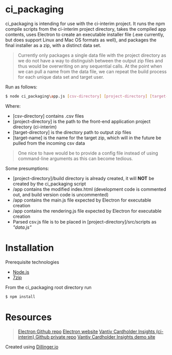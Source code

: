 # ci_packaging

ci_packaging is intending for use with the ci-interim project. It runs the npm compile scripts from the ci-interim project directory, takes the compiled app contents, uses Electron to create an executable installer file (.exe currently, but does support Linux and Mac OS formats as well), and packages the final installer as a zip, with a distinct data set.

> Currently only packages a single data file with the project 
> directory as we do not have a way to distinguish between the output
> zip files and thus would be overwriting on any sequential calls. At 
> the point when we can pull a name from the data file, we can 
> repeat the build process for each unique data set and target user.

Run as follows:
```sh
$ node ci_packaging\app.js [csv-directory] [project-directory] [target-directory] [target-name]
```

Where:
* [csv-directory] contains .csv files
* [project-directory] is the path to the front-end application project directory (ci-interim)
* [target-directory] is the directory path to output zip files
* [target-name] is the name for the target zip, which will in the future be pulled from the incoming csv data

> One nice to have would be to provide a config file instead of using 
> command-line arguments as this can become tedious.

Some presumptions:
* [project-directory]/build directory is already created, it will **NOT** be created by the ci_packaging script
* /app contains the modified index.html (development code is commented out, and build version code is uncommented)
* /app contains the main.js file expected by Electron for executable creation
* /app contains the rendering.js file expected by Electron for executable creation
* Parsed csv.js file is to be placed in [project-directory]/src/scripts as _"data.js"_

# Installation

Prerequisite technologies
* [Node.js](https://nodejs.org/en/download/current/)
* [7zip](http://www.7-zip.org/download.html)

From the ci_packaging root directory run
```sh
$ npm install
```

# Resources
> [Electron Github repo](https://github.com/electron/electron)
> [Electron website](http://electron.atom.io/)
> [Vantiv Cardholder Insights (ci-interim) Github private repo](https://github.com/unisaurus-rex/ci-interim)
> [Vantiv Cardholder Insights demo site](https://unisaurus-rex.github.io/ci-interim/demo/)

Created using [Dillinger.io](http://dillinger.io/)
